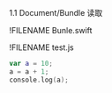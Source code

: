 1.1 Document/Bundle 读取

!FILENAME Bunle.swift

!FILENAME test.js

```Swift
var a = 10;
a = a + 1;
console.log(a);
```



